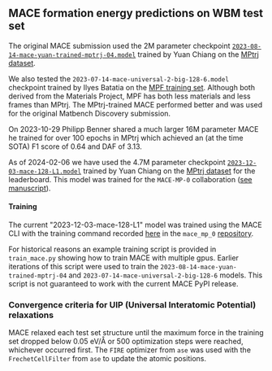 ## MACE formation energy predictions on WBM test set

The original MACE submission used the 2M parameter checkpoint [`2023-08-14-mace-yuan-trained-mptrj-04.model`](https://figshare.com/ndownloader/files/42374049) trained by Yuan Chiang on the [MPtrj dataset](https://figshare.com/articles/dataset/23713842).

We also tested the `2023-07-14-mace-universal-2-big-128-6.model` checkpoint trained by Ilyes Batatia on the [MPF training set](https://figshare.com/articles/dataset/MPF_2021_2_8/19470599). Although both derived from the Materials Project, MPF has both less materials and less frames than MPtrj. The MPtrj-trained MACE performed better and was used for the original Matbench Discovery submission.

On 2023-10-29 Philipp Benner shared a much larger 16M parameter MACE he trained for over 100 epochs in MPtrj which achieved an (at the time SOTA) F1 score of 0.64 and DAF of 3.13.

As of 2024-02-06 we have used the 4.7M parameter checkpoint [`2023-12-03-mace-128-L1.model`](https://figshare.com/ndownloader/files/42374052) trained by Yuan Chiang on the [MPtrj dataset](https://figshare.com/articles/dataset/23713842) for the leaderboard. This model was trained for the `MACE-MP-0` collaboration ([see manuscript](https://arxiv.org/abs/2401.00096)).

#### Training

The current "2023-12-03-mace-128-L1" model was trained using the MACE CLI with the training command recorded [here](https://github.com/ACEsuit/mace-mp/blob/main/mace_mp_0/2023-12-03-mace-128-L1.sh) in the `mace_mp_0` [repository](https://github.com/ACEsuit/mace-mp/tree/main).

For historical reasons an example training script is provided in `train_mace.py` showing how to train MACE with multiple gpus. Earlier iterations of this script were used to train the `2023-08-14-mace-yuan-trained-mptrj-04` and `2023-07-14-mace-universal-2-big-128-6` models. This script is not guaranteed to work with the current MACE PyPI release.

### Convergence criteria for UIP (Universal Interatomic Potential) relaxations

MACE relaxed each test set structure until the maximum force in the training set dropped below 0.05 eV/Å or 500 optimization steps were reached, whichever occurred first. The `FIRE` optimizer from `ase` was used with the `FrechetCellFilter` from `ase` to update the atomic positions.
